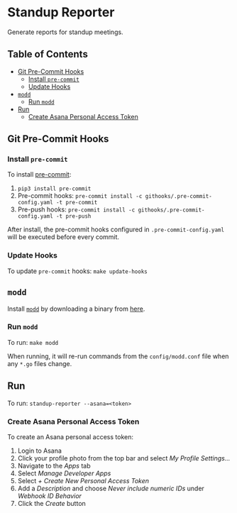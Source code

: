 # Standup Reporter
Generate reports for standup meetings.

## Table of Contents
- [Git Pre-Commit Hooks](#git-pre-commit-hooks)
    - [Install `pre-commit`](#install-pre-commit)
    - [Update Hooks](#update-hooks)
- [`modd`](#modd)
    - [Run `modd`](#run-modd)
- [Run](#run)
    - [Create Asana Personal Access Token](#create-asana-personal-access-token)

## Git Pre-Commit Hooks
### Install `pre-commit`
To install [pre-commit](https://pre-commit.com/):
1. `pip3 install pre-commit`
2. Pre-commit hooks: `pre-commit install -c githooks/.pre-commit-config.yaml -t pre-commit`
3. Pre-push hooks: `pre-commit install -c githooks/.pre-commit-config.yaml -t pre-push`

After install, the pre-commit hooks configured in `.pre-commit-config.yaml` will be executed before every commit.

### Update Hooks
To update `pre-commit` hooks: `make update-hooks`

## `modd`
Install [`modd`](https://github.com/cortesi/modd) by downloading a binary from [here](https://github.com/cortesi/modd/releases).

### Run `modd`
To run: `make modd`

When running, it will re-run commands from the `config/modd.conf` file when any `*.go` files change.

## Run
To run: `standup-reporter --asana=<token>`

### Create Asana Personal Access Token
To create an Asana personal access token:

1. Login to Asana
2. Click your profile photo from the top bar and select _My Profile Settings..._
3. Navigate to the _Apps_ tab
4. Select _Manage Developer Apps_
5. Select _+ Create New Personal Access Token_
6. Add a _Description_ and choose _Never include numeric IDs_ under _Webhook ID Behavior_
7. Click the _Create_ button
